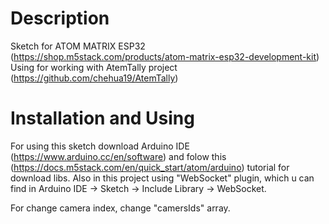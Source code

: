 # Description

Sketch for ATOM MATRIX ESP32 (https://shop.m5stack.com/products/atom-matrix-esp32-development-kit)
Using for working with AtemTally project (https://github.com/chehua19/AtemTally)

# Installation and Using

For using this sketch download Arduino IDE (https://www.arduino.cc/en/software) and folow this (https://docs.m5stack.com/en/quick_start/atom/arduino) tutorial for download libs.
Also in this project using "WebSocket" plugin, which u can find in Arduino IDE -> Sketch -> Include Library -> WebSocket.

For change camera index, change "camersIds" array.
